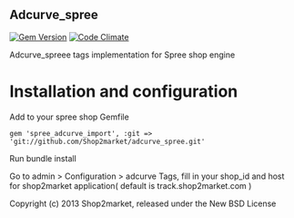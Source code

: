 Adcurve_spree
-------------------------

[![Gem Version](https://badge.fury.io/rb/adcurve_spree.svg)](https://badge.fury.io/rb/adcurve_spree)
 [![Code Climate](https://codeclimate.com/github/cthulhu/adcurve-spree/badges/gpa.svg)](https://codeclimate.com/github/cthulhu/adcurve-spree)


Adcurve_spreee tags implementation for Spree shop engine

Installation and configuration
==============================

Add to your spree shop Gemfile

    gem 'spree_adcurve_import', :git => 'git://github.com/Shop2market/adcurve_spree.git'

Run bundle install

Go to admin >  Configuration > adcurve Tags, fill in your shop_id and host for shop2market application( default is track.shop2market.com )

Copyright (c) 2013 Shop2market, released under the New BSD License
